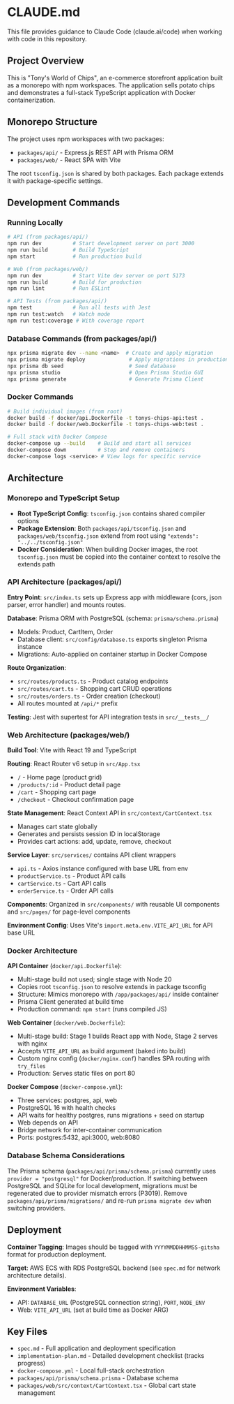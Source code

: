 # CLAUDE.md

This file provides guidance to Claude Code (claude.ai/code) when working with code in this repository.

## Project Overview

This is "Tony's World of Chips", an e-commerce storefront application built as a monorepo with npm workspaces. The application sells potato chips and demonstrates a full-stack TypeScript application with Docker containerization.

## Monorepo Structure

The project uses npm workspaces with two packages:
- `packages/api/` - Express.js REST API with Prisma ORM
- `packages/web/` - React SPA with Vite

The root `tsconfig.json` is shared by both packages. Each package extends it with package-specific settings.

## Development Commands

### Running Locally

```bash
# API (from packages/api/)
npm run dev          # Start development server on port 3000
npm run build        # Build TypeScript
npm start            # Run production build

# Web (from packages/web/)
npm run dev          # Start Vite dev server on port 5173
npm run build        # Build for production
npm run lint         # Run ESLint

# API Tests (from packages/api/)
npm test             # Run all tests with Jest
npm run test:watch   # Watch mode
npm run test:coverage # With coverage report
```

### Database Commands (from packages/api/)

```bash
npx prisma migrate dev --name <name>  # Create and apply migration
npx prisma migrate deploy              # Apply migrations in production
npx prisma db seed                     # Seed database
npx prisma studio                      # Open Prisma Studio GUI
npx prisma generate                    # Generate Prisma Client
```

### Docker Commands

```bash
# Build individual images (from root)
docker build -f docker/api.Dockerfile -t tonys-chips-api:test .
docker build -f docker/web.Dockerfile -t tonys-chips-web:test .

# Full stack with Docker Compose
docker-compose up --build    # Build and start all services
docker-compose down          # Stop and remove containers
docker-compose logs <service> # View logs for specific service
```

## Architecture

### Monorepo and TypeScript Setup
- **Root TypeScript Config**: `tsconfig.json` contains shared compiler options
- **Package Extension**: Both `packages/api/tsconfig.json` and `packages/web/tsconfig.json` extend from root using `"extends": "../../tsconfig.json"`
- **Docker Consideration**: When building Docker images, the root `tsconfig.json` must be copied into the container context to resolve the extends path

### API Architecture (packages/api/)

**Entry Point**: `src/index.ts` sets up Express app with middleware (cors, json parser, error handler) and mounts routes.

**Database**: Prisma ORM with PostgreSQL (schema: `prisma/schema.prisma`)
- Models: Product, CartItem, Order
- Database client: `src/config/database.ts` exports singleton Prisma instance
- Migrations: Auto-applied on container startup in Docker Compose

**Route Organization**:
- `src/routes/products.ts` - Product catalog endpoints
- `src/routes/cart.ts` - Shopping cart CRUD operations
- `src/routes/orders.ts` - Order creation (checkout)
- All routes mounted at `/api/*` prefix

**Testing**: Jest with supertest for API integration tests in `src/__tests__/`

### Web Architecture (packages/web/)

**Build Tool**: Vite with React 19 and TypeScript

**Routing**: React Router v6 setup in `src/App.tsx`
- `/` - Home page (product grid)
- `/products/:id` - Product detail page
- `/cart` - Shopping cart page
- `/checkout` - Checkout confirmation page

**State Management**: React Context API in `src/context/CartContext.tsx`
- Manages cart state globally
- Generates and persists session ID in localStorage
- Provides cart actions: add, update, remove, checkout

**Service Layer**: `src/services/` contains API client wrappers
- `api.ts` - Axios instance configured with base URL from env
- `productService.ts` - Product API calls
- `cartService.ts` - Cart API calls
- `orderService.ts` - Order API calls

**Components**: Organized in `src/components/` with reusable UI components and `src/pages/` for page-level components

**Environment Config**: Uses Vite's `import.meta.env.VITE_API_URL` for API base URL

### Docker Architecture

**API Container** (`docker/api.Dockerfile`):
- Multi-stage build not used; single stage with Node 20
- Copies root `tsconfig.json` to resolve extends in package tsconfig
- Structure: Mimics monorepo with `/app/packages/api/` inside container
- Prisma Client generated at build time
- Production command: `npm start` (runs compiled JS)

**Web Container** (`docker/web.Dockerfile`):
- Multi-stage build: Stage 1 builds React app with Node, Stage 2 serves with nginx
- Accepts `VITE_API_URL` as build argument (baked into build)
- Custom nginx config (`docker/nginx.conf`) handles SPA routing with `try_files`
- Production: Serves static files on port 80

**Docker Compose** (`docker-compose.yml`):
- Three services: postgres, api, web
- PostgreSQL 16 with health checks
- API waits for healthy postgres, runs migrations + seed on startup
- Web depends on API
- Bridge network for inter-container communication
- Ports: postgres:5432, api:3000, web:8080

### Database Schema Considerations

The Prisma schema (`packages/api/prisma/schema.prisma`) currently uses `provider = "postgresql"` for Docker/production. If switching between PostgreSQL and SQLite for local development, migrations must be regenerated due to provider mismatch errors (P3019). Remove `packages/api/prisma/migrations/` and re-run `prisma migrate dev` when switching providers.

## Deployment

**Container Tagging**: Images should be tagged with `YYYYMMDDHHMMSS-gitsha` format for production deployment.

**Target**: AWS ECS with RDS PostgreSQL backend (see `spec.md` for network architecture details).

**Environment Variables**:
- API: `DATABASE_URL` (PostgreSQL connection string), `PORT`, `NODE_ENV`
- Web: `VITE_API_URL` (set at build time as Docker ARG)

## Key Files

- `spec.md` - Full application and deployment specification
- `implementation-plan.md` - Detailed development checklist (tracks progress)
- `docker-compose.yml` - Local full-stack orchestration
- `packages/api/prisma/schema.prisma` - Database schema
- `packages/web/src/context/CartContext.tsx` - Global cart state management
